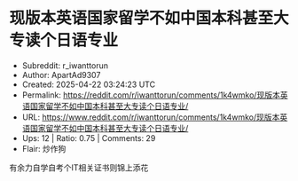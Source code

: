 # 现版本英语国家留学不如中国本科甚至大专读个日语专业

- Subreddit: r_iwanttorun
- Author: ApartAd9307
- Created: 2025-04-22 03:24:23 UTC
- Permalink: https://reddit.com/r/iwanttorun/comments/1k4wmko/现版本英语国家留学不如中国本科甚至大专读个日语专业/
- URL: https://www.reddit.com/r/iwanttorun/comments/1k4wmko/现版本英语国家留学不如中国本科甚至大专读个日语专业/
- Ups: 12 | Ratio: 0.75 | Comments: 29
- Flair: 炒作狗


有余力自学自考个IT相关证书则锦上添花

